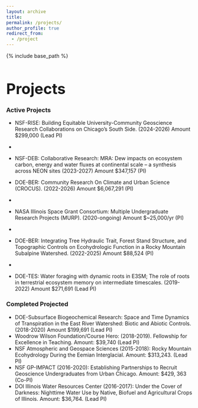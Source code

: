 ```yaml
---
layout: archive
title:
permalink: /projects/
author_profile: true
redirect_from:
  - /project
---
```


{% include base_path %}

<h1 style="font-size: 40px; font-weight: bold; margin-bottom: 0.5em;">Projects</h1>

### Active Projects
* NSF-RISE: Building Equitable University-Community Geoscience Research Collaborations on Chicago’s South Side. (2024-2026) Amount $299,000 (Lead PI)
* 
* NSF-DEB: Collaborative Research: MRA: Dew impacts on ecosystem carbon, energy and water fluxes at continental scale – a synthesis across NEON sites
(2023-2027) Amount $347,157 (PI)

* DOE-BER: Community Research On Climate and Urban Science (CROCUS). (2022-2026) Amount $6,067,291 (PI)
* 
* NASA Illinois Space Grant Consortium: Multiple Undergraduate Research Projects (MURP). (2020-ongoing) Amount $~25,000/yr (PI)
* 
* DOE-BER: Integrating Tree Hydraulic Trait, Forest Stand Structure, and Topographic Controls on Ecohydrologic Function in a Rocky Mountain Subalpine Watershed. (2022-2025) Amount $88,524 (PI)
* 
* DOE-TES: Water foraging with dynamic roots in E3SM; The role of roots in terrestrial ecosystem memory on intermediate timescales. (2019-2022) Amount $271,691 (Lead PI)

### Completed Projected
* DOE-Subsurface Biogeochemical Research: Space and Time Dynamics of Transpiration in the East River Watershed: Biotic and Abiotic Controls. (2018-2020) Amount $199,691 (Lead PI)
* Woodrow Wilson Foundation/Course Hero: (2018-2019). Fellowship for Excellence in Teaching.  Amount: $39,740 (Lead PI)
* NSF Atmospheric and Geospace Sciences (2015-2018): Rocky Mountain Ecohydrology During the Eemian Interglacial. Amount: $313,243. (Lead PI)
* NSF GP-IMPACT (2016-2020): Establishing Partnerships to Recruit Geoscience Undergraduates from Urban Chicago. Amount: $429, 363 (Co-PI)
* DOI Illinois Water Resources Center (2016-2017):  Under the Cover of Darkness: Nighttime Water Use by Native, Biofuel and Agricultural Crops of Illinois.  Amount: $36,764. (Lead PI)
